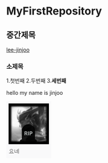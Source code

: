 # MyFirstRepository
## 중간제목
  [lee-jinjoo](https://github.com/lee-jinjoo)
### 소제목
   1.첫번째
   2.두번째
   3.__세번째__
   
hello my name is jinjoo

<img width="" height="" src="./png/yone.png"></img>
